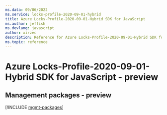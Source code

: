 ```yaml
---
ms.data: 09/06/2022
ms.service: locks-profile-2020-09-01-hybrid
title: Azure Locks-Profile-2020-09-01-Hybrid SDK for JavaScript
ms.author: jeffish
ms.devlang: javascript
author: xirzec
description: Reference for Azure Locks-Profile-2020-09-01-Hybrid SDK for JavaScript
ms.topic: reference
---
```

# Azure Locks-Profile-2020-09-01-Hybrid SDK for JavaScript - preview

## Management packages - preview
[!INCLUDE [mgmt-packages](locks-profile-2020-09-01-hybrid-mgmt-index.md)]
